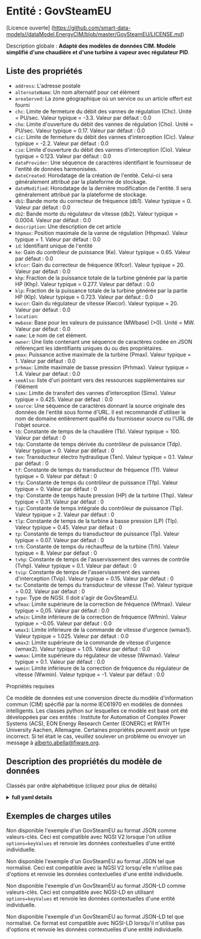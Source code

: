 Entité : GovSteamEU  
===================  
[Licence ouverte] (https://github.com/smart-data-models//dataModel.EnergyCIM/blob/master/GovSteamEU/LICENSE.md)  
Description globale : **Adapté des modèles de données CIM. Modèle simplifié d'une chaudière et d'une turbine à vapeur avec régulateur PID**.  

## Liste des propriétés  

- `address`: L'adresse postale  - `alternateName`: Un nom alternatif pour cet élément  - `areaServed`: La zone géographique où un service ou un article offert est fourni  - `chc`: Limite de fermeture du débit des vannes de régulation (Chc).  Unité = PU/sec.  Valeur typique = -3.3. Valeur par défaut : 0.0  - `cho`: Limite d'ouverture du débit des vannes de régulation (Cho).  Unité = PU/sec.  Valeur typique = 0.17. Valeur par défaut : 0.0  - `cic`: Limite de fermeture du débit des vannes d'interception (Cic).  Valeur typique = -2.2. Valeur par défaut : 0.0  - `cio`: Limite d'ouverture du débit des vannes d'interception (Cio).  Valeur typique = 0.123. Valeur par défaut : 0.0  - `dataProvider`: Une séquence de caractères identifiant le fournisseur de l'entité de données harmonisées.  - `dateCreated`: Horodatage de la création de l'entité. Celui-ci sera généralement attribué par la plateforme de stockage.  - `dateModified`: Horodatage de la dernière modification de l'entité. Il sera généralement attribué par la plateforme de stockage.  - `db1`: Bande morte du correcteur de fréquence (db1).  Valeur typique = 0. Valeur par défaut : 0.0  - `db2`: Bande morte du régulateur de vitesse (db2).  Valeur typique = 0.0004. Valeur par défaut : 0.0  - `description`: Une description de cet article  - `hhpmax`: Position maximale de la vanne de régulation (Hhpmax).  Valeur typique = 1. Valeur par défaut : 0.0  - `id`: Identifiant unique de l'entité  - `ke`: Gain du contrôleur de puissance (Ke).  Valeur typique = 0.65. Valeur par défaut : 0.0  - `kfcor`: Gain du correcteur de fréquence (Kfcor).  Valeur typique = 20. Valeur par défaut : 0.0  - `khp`: Fraction de la puissance totale de la turbine générée par la partie HP (Khp).  Valeur typique = 0.277. Valeur par défaut : 0.0  - `klp`: Fraction de la puissance totale de la turbine générée par la partie HP (Klp).  Valeur typique = 0.723. Valeur par défaut : 0.0  - `kwcor`: Gain du régulateur de vitesse (Kwcor).  Valeur typique = 20. Valeur par défaut : 0.0  - `location`:   - `mwbase`: Base pour les valeurs de puissance (MWbase) (>0).  Unité = MW. Valeur par défaut : 0.0  - `name`: Le nom de cet élément.  - `owner`: Une liste contenant une séquence de caractères codée en JSON référençant les identifiants uniques du ou des propriétaires.  - `pmax`: Puissance active maximale de la turbine (Pmax).  Valeur typique = 1. Valeur par défaut : 0.0  - `prhmax`: Limite maximale de basse pression (Prhmax).  Valeur typique = 1.4. Valeur par défaut : 0.0  - `seeAlso`: liste d'uri pointant vers des ressources supplémentaires sur l'élément  - `simx`: Limite de transfert des vannes d'interception (Simx).  Valeur typique = 0.425. Valeur par défaut : 0.0  - `source`: Une séquence de caractères donnant la source originale des données de l'entité sous forme d'URL. Il est recommandé d'utiliser le nom de domaine entièrement qualifié du fournisseur source ou l'URL de l'objet source.  - `tb`: Constante de temps de la chaudière (Tb).  Valeur typique = 100. Valeur par défaut : 0  - `tdp`: Constante de temps dérivée du contrôleur de puissance (Tdp).  Valeur typique = 0. Valeur par défaut : 0  - `ten`: Transducteur électro hydraulique (Ten).  Valeur typique = 0.1. Valeur par défaut : 0  - `tf`: Constante de temps du transducteur de fréquence (Tf).  Valeur typique = 0. Valeur par défaut : 0  - `tfp`: Constante de temps du contrôleur de puissance (Tfp).  Valeur typique = 0. Valeur par défaut : 0  - `thp`: Constante de temps haute pression (HP) de la turbine (Thp).  Valeur typique = 0.31. Valeur par défaut : 0  - `tip`: Constante de temps intégrale du contrôleur de puissance (Tip).  Valeur typique = 2. Valeur par défaut : 0  - `tlp`: Constante de temps de la turbine à basse pression (LP) (Tlp).  Valeur typique = 0.45. Valeur par défaut : 0  - `tp`: Constante de temps du transducteur de puissance (Tp).  Valeur typique = 0.07. Valeur par défaut : 0  - `trh`: Constante de temps du réchauffeur de la turbine (Trh).  Valeur typique = 8. Valeur par défaut : 0  - `tvhp`: Constante de temps de l'asservissement des vannes de contrôle (Tvhp).  Valeur typique = 0.1. Valeur par défaut : 0  - `tvip`: Constante de temps de l'asservissement des vannes d'interception (Tvip).  Valeur typique = 0.15. Valeur par défaut : 0  - `tw`: Constante de temps du transducteur de vitesse (Tw).  Valeur typique = 0.02. Valeur par défaut : 0  - `type`: Type de NGSI. Il doit s'agir de GovSteamEU.  - `wfmax`: Limite supérieure de la correction de fréquence (Wfmax).  Valeur typique = 0,05. Valeur par défaut : 0.0  - `wfmin`: Limite inférieure de la correction de fréquence (Wfmin).  Valeur typique = -0.05. Valeur par défaut : 0.0  - `wmax1`: Limite inférieure de la commande de vitesse d'urgence (wmax1).  Valeur typique = 1.025. Valeur par défaut : 0.0  - `wmax2`: Limite supérieure de la commande de vitesse d'urgence (wmax2).  Valeur typique = 1.05. Valeur par défaut : 0.0  - `wwmax`: Limite supérieure du régulateur de vitesse (Wwmax).  Valeur typique = 0.1. Valeur par défaut : 0.0  - `wwmin`: Limite inférieure de la correction de fréquence du régulateur de vitesse (Wwmin).  Valeur typique = -1. Valeur par défaut : 0.0    
Propriétés requises  
Ce modèle de données est une conversion directe du modèle d'information commun (CIM) spécifié par la norme IEC61970 en modèles de données intelligents. Les classes python sur lesquelles ce modèle est basé ont été développées par ces entités : Institute for Automation of Complex Power Systems (ACS), EON Energy Research Center (EONERC) et RWTH University Aachen, Allemagne. Certaines propriétés peuvent avoir un type incorrect. Si tel était le cas, veuillez soulever un problème ou envoyer un message à alberto.abella@fiware.org.  
## Description des propriétés du modèle de données  
Classés par ordre alphabétique (cliquez pour plus de détails)  
<details><summary><strong>full yaml details</strong></summary>    
```yaml  
GovSteamEU:    
  description: 'Adapted from CIM data models. Simplified model  of boiler and steam turbine with PID governor.'    
  properties:    
    address:    
      description: 'The mailing address'    
      properties:    
        addressCountry:    
          description: 'Property. The country. For example, Spain. Model:''https://schema.org/addressCountry'''    
          type: string    
        addressLocality:    
          description: 'Property. The locality in which the street address is, and which is in the region. Model:''https://schema.org/addressLocality'''    
          type: string    
        addressRegion:    
          description: 'Property. The region in which the locality is, and which is in the country. Model:''https://schema.org/addressRegion'''    
          type: string    
        areaServed:    
          description: 'Property. The geographic area where a service or offered item is provided. Model:''https://schema.org/areaServed'''    
          type: string    
        postOfficeBoxNumber:    
          description: 'Property. The post office box number for PO box addresses. For example, Spain. Model:''https://schema.org/postOfficeBoxNumber'''    
          type: string    
        postalCode:    
          description: 'Property. The postal code. For example, Spain. Model:''https://schema.org/https://schema.org/postalCode'''    
          type: string    
        streetAddress:    
          description: 'Property. The street address. Model:''https://schema.org/streetAddress'''    
          type: string    
      type: Property    
      x-ngsi:    
        model: https://schema.org/address    
    alternateName:    
      description: 'An alternative name for this item'    
      type: Property    
    areaServed:    
      description: 'The geographic area where a service or offered item is provided'    
      type: Property    
      x-ngsi:    
        model: https://schema.org/Text    
    chc:    
      description: 'Control valves rate closing limit (Chc).  Unit = PU/sec.  Typical Value = -3.3. Default: 0.0'    
      type: number    
      x-ngsi:    
        model: https://schema.org/Number    
    cho:    
      description: 'Control valves rate opening limit (Cho).  Unit = PU/sec.  Typical Value = 0.17. Default: 0.0'    
      type: number    
      x-ngsi:    
        model: https://schema.org/Number    
    cic:    
      description: 'Intercept valves rate closing limit (Cic).  Typical Value = -2.2. Default: 0.0'    
      type: number    
      x-ngsi:    
        model: https://schema.org/Number    
    cio:    
      description: 'Intercept valves rate opening limit (Cio).  Typical Value = 0.123. Default: 0.0'    
      type: number    
      x-ngsi:    
        model: https://schema.org/Number    
    dataProvider:    
      description: 'A sequence of characters identifying the provider of the harmonised data entity.'    
      type: Property    
    dateCreated:    
      description: 'Entity creation timestamp. This will usually be allocated by the storage platform.'    
      format: date-time    
      type: Property    
    dateModified:    
      description: 'Timestamp of the last modification of the entity. This will usually be allocated by the storage platform.'    
      format: date-time    
      type: Property    
    db1:    
      description: 'Dead band of the frequency corrector (db1).  Typical Value = 0. Default: 0.0'    
      type: number    
      x-ngsi:    
        model: https://schema.org/Number    
    db2:    
      description: 'Dead band of the speed governor (db2).  Typical Value = 0.0004. Default: 0.0'    
      type: number    
      x-ngsi:    
        model: https://schema.org/Number    
    description:    
      description: 'A description of this item'    
      type: Property    
    hhpmax:    
      description: 'Maximum control valve position (Hhpmax).  Typical Value = 1. Default: 0.0'    
      type: number    
      x-ngsi:    
        model: https://schema.org/Number    
    id:    
      anyOf: &govsteameu_-_properties_-_owner_-_items_-_anyof    
        - description: 'Property. Identifier format of any NGSI entity'    
          maxLength: 256    
          minLength: 1    
          pattern: ^[\w\-\.\{\}\$\+\*\[\]`|~^@!,:\\]+$    
          type: string    
        - description: 'Property. Identifier format of any NGSI entity'    
          format: uri    
          type: string    
      description: 'Unique identifier of the entity'    
      type: Property    
    ke:    
      description: 'Gain of the power controller (Ke).  Typical Value = 0.65. Default: 0.0'    
      type: number    
      x-ngsi:    
        model: https://schema.org/Number    
    kfcor:    
      description: 'Gain of the frequency corrector (Kfcor).  Typical Value = 20. Default: 0.0'    
      type: number    
      x-ngsi:    
        model: https://schema.org/Number    
    khp:    
      description: 'Fraction of total turbine output generated by HP part (Khp).  Typical Value = 0.277. Default: 0.0'    
      type: number    
      x-ngsi:    
        model: https://schema.org/Number    
    klp:    
      description: 'Fraction of total turbine output generated by HP part (Klp).  Typical Value = 0.723. Default: 0.0'    
      type: number    
      x-ngsi:    
        model: https://schema.org/Number    
    kwcor:    
      description: 'Gain of the speed governor (Kwcor).  Typical Value = 20. Default: 0.0'    
      type: number    
      x-ngsi:    
        model: https://schema.org/Number    
    location:    
      $id: https://geojson.org/schema/Geometry.json    
      $schema: "http://json-schema.org/draft-07/schema#"    
      oneOf:    
        - properties:    
            bbox:    
              items:    
                type: number    
              minItems: 4    
              type: array    
            coordinates:    
              items:    
                type: number    
              minItems: 2    
              type: array    
            type:    
              enum:    
                - Point    
              type: string    
          required:    
            - type    
            - coordinates    
          title: 'GeoJSON Point'    
          type: object    
        - properties:    
            bbox:    
              items:    
                type: number    
              minItems: 4    
              type: array    
            coordinates:    
              items:    
                items:    
                  type: number    
                minItems: 2    
                type: array    
              minItems: 2    
              type: array    
            type:    
              enum:    
                - LineString    
              type: string    
          required:    
            - type    
            - coordinates    
          title: 'GeoJSON LineString'    
          type: object    
        - properties:    
            bbox:    
              items:    
                type: number    
              minItems: 4    
              type: array    
            coordinates:    
              items:    
                items:    
                  items:    
                    type: number    
                  minItems: 2    
                  type: array    
                minItems: 4    
                type: array    
              type: array    
            type:    
              enum:    
                - Polygon    
              type: string    
          required:    
            - type    
            - coordinates    
          title: 'GeoJSON Polygon'    
          type: object    
        - properties:    
            bbox:    
              items:    
                type: number    
              minItems: 4    
              type: array    
            coordinates:    
              items:    
                items:    
                  type: number    
                minItems: 2    
                type: array    
              type: array    
            type:    
              enum:    
                - MultiPoint    
              type: string    
          required:    
            - type    
            - coordinates    
          title: 'GeoJSON MultiPoint'    
          type: object    
        - properties:    
            bbox:    
              items:    
                type: number    
              minItems: 4    
              type: array    
            coordinates:    
              items:    
                items:    
                  items:    
                    type: number    
                  minItems: 2    
                  type: array    
                minItems: 2    
                type: array    
              type: array    
            type:    
              enum:    
                - MultiLineString    
              type: string    
          required:    
            - type    
            - coordinates    
          title: 'GeoJSON MultiLineString'    
          type: object    
        - properties:    
            bbox:    
              items:    
                type: number    
              minItems: 4    
              type: array    
            coordinates:    
              items:    
                items:    
                  items:    
                    items:    
                      type: number    
                    minItems: 2    
                    type: array    
                  minItems: 4    
                  type: array    
                type: array    
              type: array    
            type:    
              enum:    
                - MultiPolygon    
              type: string    
          required:    
            - type    
            - coordinates    
          title: 'GeoJSON MultiPolygon'    
          type: object    
      title: 'GeoJSON Geometry'    
    mwbase:    
      description: 'Base for power values (MWbase) (>0).  Unit = MW. Default: 0.0'    
      type: number    
      x-ngsi:    
        model: https://schema.org/Number    
    name:    
      description: 'The name of this item.'    
      type: Property    
    owner:    
      description: 'A List containing a JSON encoded sequence of characters referencing the unique Ids of the owner(s)'    
      items:    
        anyOf: *govsteameu_-_properties_-_owner_-_items_-_anyof    
        description: 'Property. Unique identifier of the entity'    
      type: Property    
    pmax:    
      description: 'Maximal active power of the turbine (Pmax).  Typical Value = 1. Default: 0.0'    
      type: number    
      x-ngsi:    
        model: https://schema.org/Number    
    prhmax:    
      description: 'Maximum low pressure limit (Prhmax).  Typical Value = 1.4. Default: 0.0'    
      type: number    
      x-ngsi:    
        model: https://schema.org/Number    
    seeAlso:    
      description: 'list of uri pointing to additional resources about the item'    
      oneOf:    
        - items:    
            - format: uri    
              type: string    
          minItems: 1    
          type: array    
        - format: uri    
          type: string    
      type: Property    
    simx:    
      description: 'Intercept valves transfer limit (Simx).  Typical Value = 0.425. Default: 0.0'    
      type: number    
      x-ngsi:    
        model: https://schema.org/Number    
    source:    
      description: 'A sequence of characters giving the original source of the entity data as a URL. Recommended to be the fully qualified domain name of the source provider, or the URL to the source object.'    
      type: Property    
    tb:    
      description: 'Boiler time constant (Tb).  Typical Value = 100. Default: 0'    
      type: number    
      x-ngsi:    
        model: https://schema.org/Number    
    tdp:    
      description: 'Derivative time constant of the power controller (Tdp).  Typical Value = 0. Default: 0'    
      type: number    
      x-ngsi:    
        model: https://schema.org/Number    
    ten:    
      description: 'Electro hydraulic transducer (Ten).  Typical Value = 0.1. Default: 0'    
      type: number    
      x-ngsi:    
        model: https://schema.org/Number    
    tf:    
      description: 'Frequency transducer time constant (Tf).  Typical Value = 0. Default: 0'    
      type: number    
      x-ngsi:    
        model: https://schema.org/Number    
    tfp:    
      description: 'Time constant of the power controller (Tfp).  Typical Value = 0. Default: 0'    
      type: number    
      x-ngsi:    
        model: https://schema.org/Number    
    thp:    
      description: 'High pressure (HP) time constant of the turbine (Thp).  Typical Value = 0.31. Default: 0'    
      type: number    
      x-ngsi:    
        model: https://schema.org/Number    
    tip:    
      description: 'Integral time constant of the power controller (Tip).  Typical Value = 2. Default: 0'    
      type: number    
      x-ngsi:    
        model: https://schema.org/Number    
    tlp:    
      description: 'Low pressure(LP) time constant of the turbine (Tlp).  Typical Value = 0.45. Default: 0'    
      type: number    
      x-ngsi:    
        model: https://schema.org/Number    
    tp:    
      description: 'Power transducer time constant (Tp).  Typical Value = 0.07. Default: 0'    
      type: number    
      x-ngsi:    
        model: https://schema.org/Number    
    trh:    
      description: 'Reheater  time constant of the turbine (Trh).  Typical Value = 8. Default: 0'    
      type: number    
      x-ngsi:    
        model: https://schema.org/Number    
    tvhp:    
      description: 'Control valves servo time constant (Tvhp).  Typical Value = 0.1. Default: 0'    
      type: number    
      x-ngsi:    
        model: https://schema.org/Number    
    tvip:    
      description: 'Intercept valves servo time constant (Tvip).  Typical Value = 0.15. Default: 0'    
      type: number    
      x-ngsi:    
        model: https://schema.org/Number    
    tw:    
      description: 'Speed transducer time constant (Tw).  Typical Value = 0.02. Default: 0'    
      type: number    
      x-ngsi:    
        model: https://schema.org/Number    
    type:    
      description: 'NGSI type. It has to be GovSteamEU'    
      enum:    
        - GovSteamEU    
      type: Property    
    wfmax:    
      description: 'Upper limit for frequency correction (Wfmax).  Typical Value = 0.05. Default: 0.0'    
      type: number    
      x-ngsi:    
        model: https://schema.org/Number    
    wfmin:    
      description: 'Lower limit for frequency correction (Wfmin).  Typical Value = -0.05. Default: 0.0'    
      type: number    
      x-ngsi:    
        model: https://schema.org/Number    
    wmax1:    
      description: 'Emergency speed control lower limit (wmax1).  Typical Value = 1.025. Default: 0.0'    
      type: number    
      x-ngsi:    
        model: https://schema.org/Number    
    wmax2:    
      description: 'Emergency speed control upper limit (wmax2).  Typical Value = 1.05. Default: 0.0'    
      type: number    
      x-ngsi:    
        model: https://schema.org/Number    
    wwmax:    
      description: 'Upper limit for the speed governor (Wwmax).  Typical Value = 0.1. Default: 0.0'    
      type: number    
      x-ngsi:    
        model: https://schema.org/Number    
    wwmin:    
      description: 'Lower limit for the speed governor frequency correction (Wwmin).  Typical Value = -1. Default: 0.0'    
      type: number    
      x-ngsi:    
        model: https://schema.org/Number    
  required: []    
  type: object    
```  
</details>    
## Exemples de charges utiles  
Non disponible l'exemple d'un GovSteamEU au format JSON comme valeurs-clés. Ceci est compatible avec NGSI V2 lorsque l'on utilise `options=keyValues` et renvoie les données contextuelles d'une entité individuelle.  
Non disponible l'exemple d'un GovSteamEU au format JSON tel que normalisé. Ceci est compatible avec la NGSI V2 lorsqu'elle n'utilise pas d'options et renvoie les données contextuelles d'une entité individuelle.  
Non disponible l'exemple d'un GovSteamEU au format JSON-LD comme valeurs-clés. Ceci est compatible avec NGSI-LD en utilisant `options=keyValues` et renvoie les données contextuelles d'une entité individuelle.  
Non disponible l'exemple d'un GovSteamEU au format JSON-LD tel que normalisé. Ce format est compatible avec NGSI-LD lorsqu'il n'utilise pas d'options et renvoie les données contextuelles d'une entité individuelle.  
